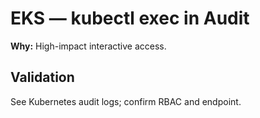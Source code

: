 # EKS — kubectl exec in Audit
**Why:** High-impact interactive access.

## Validation
See Kubernetes audit logs; confirm RBAC and endpoint.
